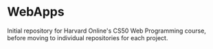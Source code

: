 # WebApps

Initial repository for Harvard Online's CS50 Web Programming course, before moving to individual repositories for each project.
